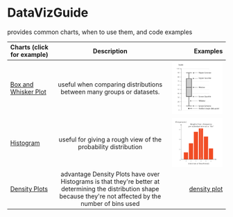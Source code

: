 # DataVizGuide
provides common charts, when to use them, and code examples
 
| Charts (click for example)        | Description   | Examples|
| ------------- |:-------------:| -----:  |
|[Box and Whisker Plot](/DataVizGuide/box-and-whisker.ipynb)       | useful when comparing distributions between many groups or datasets. | ![box_plot](box_plot.png)   |
| [Histogram](/DataVizGuide/histogram.ipynb)      | useful for giving a rough view of the probability distribution| ![histogram](histogram.png)     |
| [Density Plots](/DataVizGuide/densityplot.ipynb) | advantage Density Plots have over Histograms is that they're better at determining the distribution shape because they're not affected by the number of bins used   | [density plot](density_plot.png)      |
